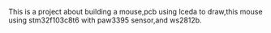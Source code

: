 This is a project about building a mouse,pcb using lceda to draw,this mouse using stm32f103c8t6 with paw3395 sensor,and ws2812b.
